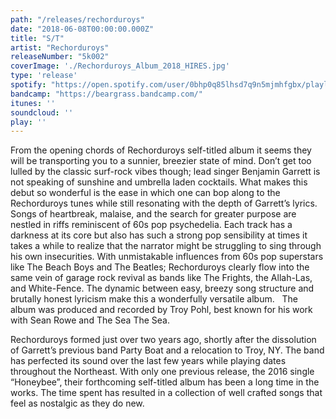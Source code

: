 ```yaml
---
path: "/releases/rechorduroys"
date: "2018-06-08T00:00:00.000Z"
title: "S/T"
artist: "Rechorduroys"
releaseNumber: "5k002"
coverImage: './Rechorduroys_Album_2018_HIRES.jpg'
type: 'release'
spotify: "https://open.spotify.com/user/0bhp0q85lhsd7q9n5mjmhfgbx/playlist/6vswt39uXtUefMVqFKIgDJ"
bandcamp: "https://beargrass.bandcamp.com/"
itunes: ''
soundcloud: ''
play: ''
---
```


From the opening chords of Rechorduroys self-titled album it seems they will be transporting you to a sunnier, breezier state of mind. Don’t get too lulled by the classic surf-rock vibes though; lead singer Benjamin Garrett is not speaking of sunshine and umbrella laden cocktails. What makes this debut so wonderful is the ease in which one can bop along to the Rechorduroys tunes while still resonating with the depth of Garrett’s lyrics. Songs of heartbreak, malaise, and the search for greater purpose are nestled in riffs reminiscent of 60s pop psychedelia. Each track has a darkness at its core but also has such a strong pop sensibility at times it takes a while to realize that the narrator might be struggling to sing through his own insecurities. With unmistakable influences from 60s pop superstars 
like The Beach Boys and The Beatles; Rechorduroys clearly flow into the same vein of garage rock revival as bands like The Frights, the Allah-Las, and White-Fence. The dynamic between easy, breezy song structure and brutally honest lyricism make this a wonderfully versatile album. 
 
The album was produced and recorded by Troy Pohl, best known for his work with Sean Rowe and The Sea The Sea. 

Rechorduroys formed just over two years ago, shortly after the dissolution of Garrett’s previous band Party Boat and a relocation to Troy, NY. The band has perfected its sound over the last few years while playing dates throughout the Northeast. With only one previous release, the 2016 single “Honeybee”, their forthcoming self-titled album has been a long time in the works. The time spent has resulted in a collection of well crafted songs that feel as nostalgic as they do new.
